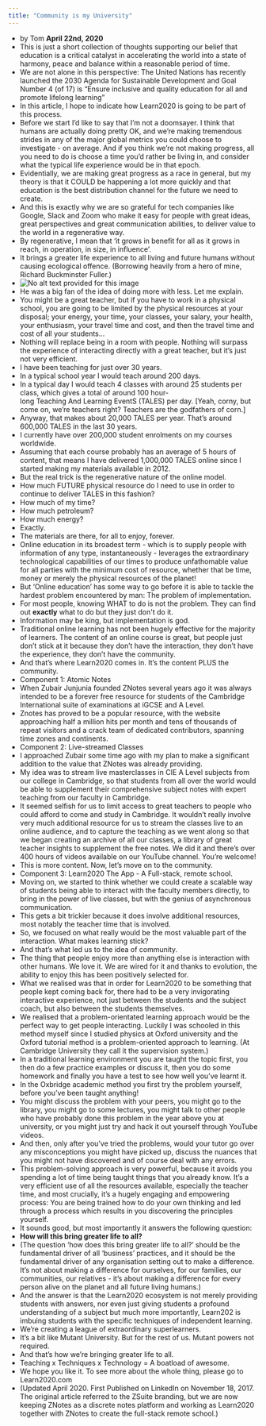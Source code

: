 ```yaml
---
title: "Community is my University"
---
```


- by Tom **April 22nd, 2020**<span id='STPi0D0SR'/>
- This is just a short collection of thoughts supporting our belief that education is a critical catalyst in accelerating the world into a state of harmony, peace and balance within a reasonable period of time.<span id='9LXtJYv1Q'/>
- We are not alone in this perspective: The United Nations has recently launched the 2030 Agenda for Sustainable Development and Goal Number 4 (of 17) is “Ensure inclusive and quality education for all and promote lifelong learning”<span id='0xZ8WCqxK'/>
- In this article, I hope to indicate how Learn2020 is going to be part of this process.<span id='gnE_EjDy_'/>
- Before we start I’d like to say that I’m not a doomsayer. I think that humans are actually doing pretty OK, and we’re making tremendous strides in any of the major global metrics you could choose to investigate - on average. And if you think we’re not making progress, all you need to do is choose a time you’d rather be living in, and consider what the typical life experience would be in that epoch.<span id='KOZc4aYf0'/>
- Evidentially, we are making great progress as a race in general, but my theory is that it COULD be happening a lot more quickly and that education is the best distribution channel for the future we need to create.<span id='V_lmQ-p0t'/>
- And this is exactly why we are so grateful for tech companies like Google, Slack and Zoom who make it easy for people with great ideas, great perspectives and great communication abilities, to deliver value to the world in a regenerative way.<span id='_VMF8HgGS'/>
- By regenerative, I mean that ‘it grows in benefit for all as it grows in reach, in operation, in size, in influence’.<span id='G5IUC1Ksa'/>
- It brings a greater life experience to all living and future humans without causing ecological offence. (Borrowing heavily from a hero of mine, Richard Buckminster Fuller.)<span id='74Y3gv0oL'/>
- ![No alt text provided for this image](https://media-exp1.licdn.com/dms/image/C5112AQE4eXOICCnaSw/article-inline_image-shrink_1000_1488/0?e=1593043200&v=beta&t=gmZ5KcXsd7MnNIqwDoALMT6zSzB2VFo4s1TwI8MFw_Q)<span id='Gz4cNh7pl'/>
- He was a big fan of the idea of doing more with less. Let me explain.<span id='x21d71Pmy'/>
- You might be a great teacher, but if you have to work in a physical school, you are going to be limited by the physical resources at your disposal; your energy, your time, your classes, your salary, your health, your enthusiasm, your travel time and cost, and then the travel time and cost of all your students...<span id='7IzSxsDB0'/>
- Nothing will replace being in a room with people. Nothing will surpass the experience of interacting directly with a great teacher, but it’s just not very efficient.<span id='edVgdTAVC'/>
- I have been teaching for just over 30 years.<span id='9unPMHRsg'/>
- In a typical school year I would teach around 200 days.<span id='e3Fbvo7_H'/>
- In a typical day I would teach 4 classes with around 25 students per class, which gives a total of around 100 hour-long Teaching And Learning EventS (TALES) per day. [Yeah, corny, but come on, we’re teachers right? Teachers are the godfathers of corn.]<span id='cKw2-GRSJ'/>
- Anyway, that makes about 20,000 TALES per year. That’s around 600,000 TALES in the last 30 years.<span id='L973jlNIg'/>
- I currently have over 200,000 student enrolments on my courses worldwide.<span id='HuU5Lmt3N'/>
- Assuming that each course probably has an average of 5 hours of content, that means I have delivered 1,000,000 TALES online since I started making my materials available in 2012.<span id='Fjz6Evaro'/>
- But the real trick is the regenerative nature of the online model.<span id='T_8aWYLwZ'/>
- How much FUTURE physical resource do I need to use in order to continue to deliver TALES in this fashion?<span id='4aF6M_uUq'/>
- How much of my time?<span id='Fx0h0uVJg'/>
- How much petroleum?<span id='7cCeQ38Si'/>
- How much energy?<span id='4xphHr8eX'/>
- Exactly.<span id='fk4POOrgw'/>
- The materials are there, for all to enjoy, forever.<span id='ivI7pTHUX'/>
- Online education in its broadest term - which is to supply people with information of any type, instantaneously - leverages the extraordinary technological capabilities of our times to produce unfathomable value for all parties with the minimum cost of resource, whether that be time, money or merely the physical resources of the planet!<span id='-jPxHf_j5'/>
- But ‘Online education’ has some way to go before it is able to tackle the hardest problem encountered by man: The problem of implementation.<span id='nMRIpZ1QL'/>
- For most people, knowing WHAT to do is not the problem. They can find out __exactly__ what to do but they just don't do it.<span id='ZTWw641Gz'/>
- Information may be king, but implementation is god.<span id='ITgMNmpxA'/>
- Traditional online learning has not been hugely effective for the majority of learners. The content of an online course is great, but people just don’t stick at it because they don’t have the interaction, they don’t have the experience, they don’t have the community.<span id='Bkc01xaff'/>
- And that’s where Learn2020 comes in. It’s the content PLUS the community.<span id='PVaUl1zg9'/>
- Component 1: Atomic Notes<span id='WyPRxs3Aa'/>
- When Zubair Junjunia founded ZNotes several years ago it was always intended to be a forever free resource for students of the Cambridge International suite of examinations at iGCSE and A Level.<span id='mESltAjzJ'/>
- Znotes has proved to be a popular resource, with the website approaching half a million hits per month and tens of thousands of repeat visitors and a crack team of dedicated contributors, spanning time zones and continents.<span id='pvQkKidrh'/>
- Component 2: Live-streamed Classes<span id='oGfZ1vyQP'/>
- I approached Zubair some time ago with my plan to make a significant addition to the value that ZNotes was already providing.<span id='p_tGi-q5Z'/>
- My idea was to stream live masterclasses in CIE A Level subjects from our college in Cambridge, so that students from all over the world would be able to supplement their comprehensive subject notes with expert teaching from our faculty in Cambridge.<span id='XZtZv4lZB'/>
- It seemed selfish for us to limit access to great teachers to people who could afford to come and study in Cambridge. It wouldn’t really involve very much additional resource for us to stream the classes live to an online audience, and to capture the teaching as we went along so that we began creating an archive of all our classes, a library of great teacher insights to supplement the free notes. We did it and there’s over 400 hours of videos available on our YouTube channel. You’re welcome!<span id='HgAcQ0KIX'/>
- This is more content. Now, let’s move on to the community.<span id='iekYyfEBf'/>
- Component 3: Learn2020 The App - A Full-stack, remote school.<span id='lR-GExGcI'/>
- Moving on, we started to think whether we could create a scalable way of students being able to interact with the faculty members directly, to bring in the power of live classes, but with the genius of asynchronous communication.<span id='s-pUiLwr9'/>
- This gets a bit trickier because it does involve additional resources, most notably the teacher time that is involved.<span id='GJKBbFsx3'/>
- So, we focused on what really would be the most valuable part of the interaction. What makes learning stick?<span id='Qy4mNJGTt'/>
- And that’s what led us to the idea of community.<span id='KlmtIpJPg'/>
- The thing that people enjoy more than anything else is interaction with other humans. We love it. We are wired for it and thanks to evolution, the ability to enjoy this has been positively selected for.<span id='S_y5gQirs'/>
- What we realised was that in order for Learn2020 to be something that people kept coming back for, there had to be a very invigorating interactive experience, not just between the students and the subject coach, but also between the students themselves.<span id='sb_ze77C8'/>
- We realised that a problem-orientated learning approach would be the perfect way to get people interacting. Luckily I was schooled in this method myself since I studied physics at Oxford university and the Oxford tutorial method is a problem-oriented approach to learning. (At Cambridge University they call it the supervision system.)<span id='L0wiHjTi2'/>
- In a traditional learning environment you are taught the topic first, you then do a few practice examples or discuss it, then you do some homework and finally you have a test to see how well you’ve learnt it.<span id='Inj-A-VDN'/>
- In the Oxbridge academic method you first try the problem yourself, before you’ve been taught anything!<span id='BBBHw68O2'/>
- You might discuss the problem with your peers, you might go to the library, you might go to some lectures, you might talk to other people who have probably done this problem in the year above you at university, or you might just try and hack it out yourself through YouTube videos.<span id='n4z2ZOjPy'/>
- And then, only after you’ve tried the problems, would your tutor go over any misconceptions you might have picked up, discuss the nuances that you might not have discovered and of course deal with any errors.<span id='97YYjn10m'/>
- This problem-solving approach is very powerful, because it avoids you spending a lot of time being taught things that you already know. It’s a very efficient use of all the resources available, especially the teacher time, and most crucially, it’s a hugely engaging and empowering process: You are being trained how to do your own thinking and led through a process which results in you discovering the principles yourself.<span id='IpsgDdX_k'/>
- It sounds good, but most importantly it answers the following question:<span id='XcI-W105Q'/>
- __How will this bring greater life to all?__<span id='xoXiYL8ZL'/>
- (The question ‘how does this bring greater life to all?’ should be the fundamental driver of all ‘business’ practices, and it should be the fundamental driver of any organisation setting out to make a difference. It’s not about making a difference for ourselves, for our families, our communities, our relatives - it’s about making a difference for every person alive on the planet and all future living humans.)<span id='otjqwr4RC'/>
- And the answer is that the Learn2020 ecosystem is not merely providing students with answers, nor even just giving students a profound understanding of a subject but much more importantly, Learn202 is imbuing students with the specific techniques of independent learning.<span id='wncBBypA_'/>
- We’re creating a league of extraordinary superlearners.<span id='V5OYhhtdC'/>
- It’s a bit like Mutant University. But for the rest of us. Mutant powers not required.<span id='BALXAYzw_'/>
- And that’s how we’re bringing greater life to all.<span id='YGl2d5T0l'/>
- Teaching x Techniques x Technology = A boatload of awesome.<span id='0s6BRKmFc'/>
- We hope you like it. To see more about the whole thing, please go to Learn2020.com<span id='aIY_KKZ4a'/>
- (Updated April 2020. First Published on LinkedIn on November 18, 2017. The original article referred to the ZSuite branding, but we are now keeping ZNotes as a discrete notes platform and working as Learn2020 together with ZNotes to create the full-stack remote school.)<span id='aTvpvExwq'/>
